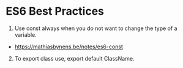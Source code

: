 # ES6 Best Practices

1. Use const always when you do not want to change the type of a variable. 
 * https://mathiasbynens.be/notes/es6-const
2. To export class use, export default ClassName.
